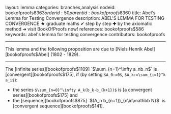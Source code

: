 layout: lemma
categories: branches,analysis
nodeid: bookofproofs$8363
orderid: 50
parentid: bookofproofs$8360
title: Abel's Lemma for Testing Convergence
description: ABEL'S LEMMA FOR TESTING CONVERGENCE ★ graduate maths ✔ step by step ✚ by the axiomatic method ➜ visit BookOfProofs now!
references: bookofproofs$586
keywords: abel's lemma for testing convergence
contributors: bookofproofs


---
This lemma and the following proposition are due to [Niels Henrik Abel][bookofproofs$Abel] (1802 - 1829).

---

The [infinite series][bookofproofs$1109] `$\sum_{n=1}^\infty a_nb_n$` is [convergent][bookofproofs$175], if (by setting `$A_0:=0$`, `$A_k:=\sum_{i=1}^k a_i$`):

* the series `$\sum_{n=0}^\infty A_k(b_k-b_{k+1})$` is [a convergent series][bookofproofs$175] and
* the [sequence][bookofproofs$875] `$(A_n b_{n+1})_{n\in\mathbb N}$` is [convergent sequence][bookofproofs$141].